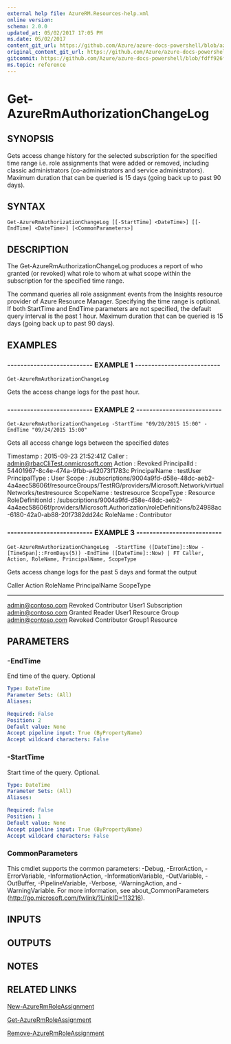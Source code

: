 ```yaml
---
external help file: AzureRM.Resources-help.xml
online version:
schema: 2.0.0
updated_at: 05/02/2017 17:05 PM
ms.date: 05/02/2017
content_git_url: https://github.com/Azure/azure-docs-powershell/blob/azurestack/azureps-cmdlets-docs/ResourceManager/AzureRM.Resources/v1.0.4.3/Get-AzureRmAuthorizationChangeLog.md
original_content_git_url: https://github.com/Azure/azure-docs-powershell/blob/azurestack/azureps-cmdlets-docs/ResourceManager/AzureRM.Resources/v1.0.4.3/Get-AzureRmAuthorizationChangeLog.md
gitcommit: https://github.com/Azure/azure-docs-powershell/blob/fdff926f5dd35f9020f210f87b450464ba162edc
ms.topic: reference
---
```


# Get-AzureRmAuthorizationChangeLog

## SYNOPSIS
Gets access change history for the selected subscription for the specified time range i.e.
role assignments that were added or removed, including classic administrators (co-administrators and service administrators).
Maximum duration that can be queried is 15 days (going back up to past 90 days).

## SYNTAX

```
Get-AzureRmAuthorizationChangeLog [[-StartTime] <DateTime>] [[-EndTime] <DateTime>] [<CommonParameters>]
```

## DESCRIPTION
The Get-AzureRmAuthorizationChangeLog produces a report of who granted (or revoked) what role to whom at what scope within the subscription for the specified time range. 

The command queries all role assignment events from the Insights resource provider of Azure Resource Manager.
Specifying the time range is optional.
If both StartTime and EndTime parameters are not specified, the default query interval is the past 1 hour.
Maximum duration that can be queried is 15 days (going back up to past 90 days).

## EXAMPLES

### -------------------------- EXAMPLE 1 --------------------------
```
Get-AzureRmAuthorizationChangeLog
```

Gets the access change logs for the past hour.

### -------------------------- EXAMPLE 2 --------------------------
```
Get-AzureRmAuthorizationChangeLog -StartTime "09/20/2015 15:00" -EndTime "09/24/2015 15:00"
```

Gets all access change logs between the specified dates

Timestamp        : 2015-09-23 21:52:41Z
Caller           : admin@rbacCliTest.onmicrosoft.com
Action           : Revoked
PrincipalId      : 54401967-8c4e-474a-9fbb-a42073f1783c
PrincipalName    : testUser
PrincipalType    : User
Scope            : /subscriptions/9004a9fd-d58e-48dc-aeb2-4a4aec58606f/resourceGroups/TestRG/providers/Microsoft.Network/virtualNetworks/testresource
ScopeName        : testresource
ScopeType        : Resource
RoleDefinitionId : /subscriptions/9004a9fd-d58e-48dc-aeb2-4a4aec58606f/providers/Microsoft.Authorization/roleDefinitions/b24988ac-6180-42a0-ab88-20f7382dd24c
RoleName         : Contributor

### -------------------------- EXAMPLE 3 --------------------------
```
Get-AzureRmAuthorizationChangeLog  -StartTime ([DateTime]::Now - [TimeSpan]::FromDays(5)) -EndTime ([DateTime]::Now) | FT Caller, Action, RoleName, PrincipalName, ScopeType
```

Gets access change logs for the past 5 days and format the output

Caller                  Action                  RoleName                PrincipalName           ScopeType
------                  ------                  --------                -------------           ---------
admin@contoso.com       Revoked                 Contributor             User1                   Subscription
admin@contoso.com       Granted                 Reader                  User1                   Resource Group
admin@contoso.com       Revoked                 Contributor             Group1                  Resource

## PARAMETERS

### -EndTime
End time of the query.
Optional

```yaml
Type: DateTime
Parameter Sets: (All)
Aliases: 

Required: False
Position: 2
Default value: None
Accept pipeline input: True (ByPropertyName)
Accept wildcard characters: False
```

### -StartTime
Start time of the query.
Optional.

```yaml
Type: DateTime
Parameter Sets: (All)
Aliases: 

Required: False
Position: 1
Default value: None
Accept pipeline input: True (ByPropertyName)
Accept wildcard characters: False
```

### CommonParameters
This cmdlet supports the common parameters: -Debug, -ErrorAction, -ErrorVariable, -InformationAction, -InformationVariable, -OutVariable, -OutBuffer, -PipelineVariable, -Verbose, -WarningAction, and -WarningVariable. For more information, see about_CommonParameters (http://go.microsoft.com/fwlink/?LinkID=113216).

## INPUTS

## OUTPUTS

## NOTES

## RELATED LINKS

[New-AzureRmRoleAssignment]()

[Get-AzureRmRoleAssignment]()

[Remove-AzureRmRoleAssignment]()

